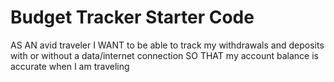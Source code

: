 # Budget Tracker Starter Code

AS AN avid traveler
I WANT to be able to track my withdrawals and deposits with or without a data/internet connection
SO THAT my account balance is accurate when I am traveling 